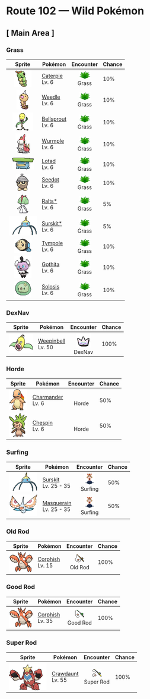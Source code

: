 # Route 102 — Wild Pokémon

## [ Main Area ]

### Grass

| Sprite | Pokémon | Encounter | Chance |
|:------:|---------|:---------:|--------|
| ![Caterpie](../../assets/sprites/caterpie/front.gif "Caterpie: Caterpie has a voracious appetite. It can devour leaves bigger than its body right before your eyes. From its antenna, this Pokémon releases a terrifically strong odor.") | [Caterpie](../../pokemon/caterpie.md/)<br>Lv. 6 | ![Grass](../../assets/encounter_types/grass.png "Grass")<br>Grass | 10% |
| ![Weedle](../../assets/sprites/weedle/front.gif "Weedle: Weedle has an extremely acute sense of smell. It is capable of distinguishing its favorite kinds of leaves from those it dislikes just by sniffing with its big red proboscis (nose).") | [Weedle](../../pokemon/weedle.md/)<br>Lv. 6 | ![Grass](../../assets/encounter_types/grass.png "Grass")<br>Grass | 10% |
| ![Bellsprout](../../assets/sprites/bellsprout/front.gif "Bellsprout: Bellsprout’s thin and flexible body lets it bend and sway to avoid any attack, however strong it may be. From its mouth, this Pokémon spits a corrosive fluid that melts even iron.") | [Bellsprout](../../pokemon/bellsprout.md/)<br>Lv. 6 | ![Grass](../../assets/encounter_types/grass.png "Grass")<br>Grass | 10% |
| ![Wurmple](../../assets/sprites/wurmple/front.gif "Wurmple: Wurmple is targeted by Swellow as prey. This Pokémon will try to resist by pointing the spikes on its rear at the attacking predator. It will weaken the foe by leaking poison from the spikes.") | [Wurmple](../../pokemon/wurmple.md/)<br>Lv. 6 | ![Grass](../../assets/encounter_types/grass.png "Grass")<br>Grass | 10% |
| ![Lotad](../../assets/sprites/lotad/front.gif "Lotad: Lotad is said to have dwelled on land before. However, this Pokémon is thought to have returned to water because the leaf on its head grew large and heavy. It now lives by floating atop the water.") | [Lotad](../../pokemon/lotad.md/)<br>Lv. 6 | ![Grass](../../assets/encounter_types/grass.png "Grass")<br>Grass | 10% |
| ![Seedot](../../assets/sprites/seedot/front.gif "Seedot: Seedot looks exactly like an acorn when it is dangling from a tree branch. It startles other Pokémon by suddenly moving. This Pokémon polishes its body once a day using leaves.") | [Seedot](../../pokemon/seedot.md/)<br>Lv. 6 | ![Grass](../../assets/encounter_types/grass.png "Grass")<br>Grass | 10% |
| ![Ralts*](../../assets/sprites/ralts/front.gif "Ralts*: Ralts has the ability to sense the emotions of people. If its Trainer is in a cheerful mood, this Pokémon grows cheerful and joyous in the same way.") | [Ralts*](../../pokemon/ralts.md/)<br>Lv. 6 | ![Grass](../../assets/encounter_types/grass.png "Grass")<br>Grass | 5% |
| ![Surskit*](../../assets/sprites/surskit/front.gif "Surskit*: If Surskit senses danger, it secretes a thick, sugary syrup from the tip of its head. There are some Pokémon that love eating this syrup.") | [Surskit*](../../pokemon/surskit.md/)<br>Lv. 6 | ![Grass](../../assets/encounter_types/grass.png "Grass")<br>Grass | 5% |
| ![Tympole](../../assets/sprites/tympole/front.gif "Tympole: By vibrating its cheeks, it emits sound waves imperceptible to humans. It uses the rhythm of these sounds to talk.") | [Tympole](../../pokemon/tympole.md/)<br>Lv. 6 | ![Grass](../../assets/encounter_types/grass.png "Grass")<br>Grass | 10% |
| ![Gothita](../../assets/sprites/gothita/front.gif "Gothita: They intently observe both Trainers and Pokémon. Apparently, they are looking at something that only Gothita can see.") | [Gothita](../../pokemon/gothita.md/)<br>Lv. 6 | ![Grass](../../assets/encounter_types/grass.png "Grass")<br>Grass | 10% |
| ![Solosis](../../assets/sprites/solosis/front.gif "Solosis: They drive away attackers by unleashing psychic power. They can use telepathy to talk with others.") | [Solosis](../../pokemon/solosis.md/)<br>Lv. 6 | ![Grass](../../assets/encounter_types/grass.png "Grass")<br>Grass | 10% |

### DexNav

| Sprite | Pokémon | Encounter | Chance |
|:------:|---------|:---------:|--------|
| ![Weepinbell](../../assets/sprites/weepinbell/front.gif "Weepinbell: Weepinbell has a large hook on its rear end. At night, the Pokémon hooks on to a tree branch and goes to sleep. If it moves around in its sleep, it may wake up to find itself on the ground.") | [Weepinbell](../../pokemon/weepinbell.md/)<br>Lv. 50 | ![DexNav](../../assets/encounter_types/dexnav.png "DexNav")<br>DexNav | 100% |

### Horde

| Sprite | Pokémon | Encounter | Chance |
|:------:|---------|:---------:|--------|
| ![Charmander](../../assets/sprites/charmander/front.gif "Charmander: The flame that burns at the tip of its tail is an indication of its emotions. The flame wavers when Charmander is enjoying itself. If the Pokémon becomes enraged, the flame burns fiercely.") | [Charmander](../../pokemon/charmander.md/)<br>Lv. 6 | ![Horde](../../assets/encounter_types/horde.png "Horde")<br>Horde | 50% |
| ![Chespin](../../assets/sprites/chespin/front.gif "Chespin: Such a thick shell of wood covers its head and back that even a direct hit from a truck wouldn’t faze it.") | [Chespin](../../pokemon/chespin.md/)<br>Lv. 6 | ![Horde](../../assets/encounter_types/horde.png "Horde")<br>Horde | 50% |

### Surfing

| Sprite | Pokémon | Encounter | Chance |
|:------:|---------|:---------:|--------|
| ![Surskit](../../assets/sprites/surskit/front.gif "Surskit: If Surskit senses danger, it secretes a thick, sugary syrup from the tip of its head. There are some Pokémon that love eating this syrup.") | [Surskit](../../pokemon/surskit.md/)<br>Lv. 25 - 35 | ![Surfing](../../assets/encounter_types/surfing.png "Surfing")<br>Surfing | 50% |
| ![Masquerain](../../assets/sprites/masquerain/front.gif "Masquerain: Masquerain’s antennas have eyelike patterns that usually give it an angry look. If the “eyes” are droopy and appear sad, it is said to be a sign that a heavy rainfall is on its way.") | [Masquerain](../../pokemon/masquerain.md/)<br>Lv. 25 - 35 | ![Surfing](../../assets/encounter_types/surfing.png "Surfing")<br>Surfing | 50% |

### Old Rod

| Sprite | Pokémon | Encounter | Chance |
|:------:|---------|:---------:|--------|
| ![Corphish](../../assets/sprites/corphish/front.gif "Corphish: Corphish catches prey with its sharp claws. It has no likes or dislikes when it comes to food—it will eat anything. This Pokémon has no trouble living in filthy water.") | [Corphish](../../pokemon/corphish.md/)<br>Lv. 15 | ![Old Rod](../../assets/encounter_types/old_rod.png "Old Rod")<br>Old Rod | 100% |

### Good Rod

| Sprite | Pokémon | Encounter | Chance |
|:------:|---------|:---------:|--------|
| ![Corphish](../../assets/sprites/corphish/front.gif "Corphish: Corphish catches prey with its sharp claws. It has no likes or dislikes when it comes to food—it will eat anything. This Pokémon has no trouble living in filthy water.") | [Corphish](../../pokemon/corphish.md/)<br>Lv. 35 | ![Good Rod](../../assets/encounter_types/good_rod.png "Good Rod")<br>Good Rod | 100% |

### Super Rod

| Sprite | Pokémon | Encounter | Chance |
|:------:|---------|:---------:|--------|
| ![Crawdaunt](../../assets/sprites/crawdaunt/front.gif "Crawdaunt: Crawdaunt molts (sheds) its shell regularly. Immediately after molting, its shell is soft and tender. Until the shell hardens, this Pokémon hides in its streambed burrow to avoid attack from its foes.") | [Crawdaunt](../../pokemon/crawdaunt.md/)<br>Lv. 55 | ![Super Rod](../../assets/encounter_types/super_rod.png "Super Rod")<br>Super Rod | 100% |

